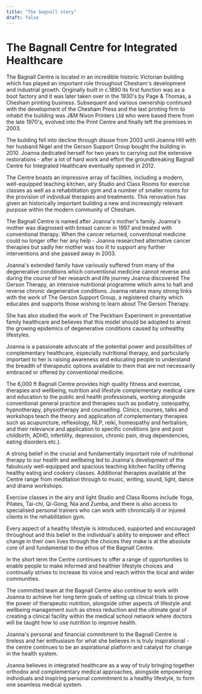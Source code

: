 ```yaml
---
title: "The bagnall story"
draft: false
---
```


# The Bagnall Centre for Integrated Healthcare

The Bagnall Centre is located in an incredible historic Victorian building which has played an important role throughout Chesham's development and industrial growth. Originally built in c.1890 its first function was as a boot factory and it was later taken over in the 1930's by Page & Thomas, a Chesham printing business. Subsequent and various ownership continued with the development of the Chesham Press and the last printing firm to inhabit the building was J&M Nixon Printers Ltd who were based there from the late 1970's, evolved into the Print Centre and finally left the premises in 2003.

The building fell into decline through disuse from 2003 until Joanna Hill with her husband Nigel and the Gerson Support Group bought the building in 2010. Joanna dedicated herself for two years to carrying out the extensive restorations - after a lot of hard work and effort the groundbreaking Bagnall Centre for Integrated Healthcare eventually opened in 2012.

The Centre boasts an impressive array of facilities, including a modern, well-equipped teaching kitchen, airy Studio and Class Rooms for exercise classes as well as a rehabilitation gym and a number of smaller rooms for the provision of individual therapies and treatments. This renovation has given an historically important building a new and increasingly relevant purpose within the modern community of Chesham.

The Bagnall Centre is named after Joanna's mother's family. Joanna's mother was diagnosed with breast cancer in 1997 and treated with conventional therapy. When the cancer returned, conventional medicine could no longer offer her any help - Joanna researched alternative cancer therapies but sadly her mother was too ill to support any further interventions and she passed away in 2003.

Joanna's extended family have variously suffered from many of the degenerative conditions which conventional medicine cannot reverse and during the course of her research and life journey Joanna discovered The Gerson Therapy, an intensive nutritional programme which aims to halt and reverse chronic degenerative conditions. Joanna retains many strong links with the work of The Gerson Support Group, a registered charity which educates and supports those wishing to learn about The Gerson Therapy.

She has also studied the work of The Peckham Experiment in preventative family healthcare and believes that this model should be adopted to arrest the growing epidemics of degenerative conditions caused by unhealthy lifestyles.

Joanna is a passionate advocate of the potential power and possibilities of complementary healthcare, especially nutritional therapy, and particularly important to her is raising awareness and educating people to understand the breadth of therapeutic options available to them that are not necessarily embraced or offered by conventional medicine.

The 6,000 ft Bagnall Centre provides high quality fitness and exercise, therapies and wellbeing, nutrition and lifestyle complementary medical care and education to the public and health professionals, working alongside conventional general practice and therapies such as podiatry, osteopathy, hypnotherapy, physiotherapy and counselling. Clinics, courses, talks and workshops teach the theory and application of complementary therapies such as acupuncture, reflexology, NLP, reiki, homeopathy and herbalism, and their relevance and application to specific conditions (pre and post childbirth, ADHD, infertility, depression, chronic pain, drug dependencies, eating disorders etc.).

A strong belief in the crucial and fundamentally important role of nutritional therapy to our health and wellbeing led to Joanna's development of the fabulously well-equipped and spacious teaching kitchen facility offering healthy eating and cookery classes. Additional therapies available at the Centre range from meditation through to music, writing, sound, light, dance and drama workshops.

Exercise classes in the airy and light Studio and Class Rooms include Yoga, Pilates, Tai-chi, Qi-Gong, Nia and Zumba, and there is also access to specialised personal trainers who can work with chronically ill or injured clients in the rehabilitation gym.

Every aspect of a healthy lifestyle is introduced, supported and encouraged throughout and this belief in the individual's ability to empower and effect change in their own lives through the choices they make is at the absolute core of and fundamental to the ethos of the Bagnall Centre.

In the short term the Centre continues to offer a range of opportunities to enable people to make informed and healthier lifestyle choices and continually strives to increase its voice and reach within the local and wider communities.

The committed team at the Bagnall Centre also continue to work with Joanna to achieve her long term goals of setting up clinical trials to prove the power of therapeutic nutrition, alongside other aspects of lifestyle and wellbeing management such as stress reduction and the ultimate goal of creating a clinical facility within the medical school network where doctors will be taught how to use nutrition to improve health.

Joanna's personal and financial commitment to the Bagnall Centre is tireless and her enthusiasm for what she believes in is truly inspirational - the centre continues to be an aspirational platform and catalyst for change in the health system.

Joanna believes in integrated healthcare as a way of truly bringing together orthodox and complementary medical approaches, alongside empowering individuals and inspiring personal commitment to a healthy lifestyle, to form one seamless medical system.